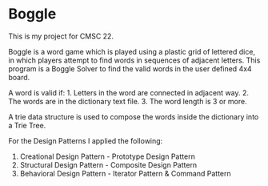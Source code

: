# Boggle
This is my project for CMSC 22.

Boggle is a word game which is played using a plastic grid of lettered dice, in which players attempt to find words in sequences of adjacent letters.
This program is a Boggle Solver to find the valid words in the user defined 4x4 board.

  A word is valid if:
       1. Letters in the word are connected in adjacent way.
       2. The words are in the dictionary text file.
       3. The word length is 3 or more.
 
 A trie data structure is used to compose the words inside the dictionary into a Trie Tree.
 
 For the Design Patterns I applied the following:
 1. Creational Design Pattern - Prototype Design Pattern
 2. Structural Design Pattern - Composite Design Pattern
 3. Behavioral Design Pattern - Iterator Pattern & Command Pattern


